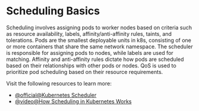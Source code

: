 # Scheduling Basics

Scheduling involves assigning pods to worker nodes based on criteria such as resource availability, labels, affinity/anti-affinity rules, taints, and tolerations. Pods are the smallest deployable units in k8s, consisting of one or more containers that share the same network namespace. The scheduler is responsible for assigning pods to nodes, while labels are used for matching. Affinity and anti-affinity rules dictate how pods are scheduled based on their relationships with other pods or nodes. QoS is used to prioritize pod scheduling based on their resource requirements.

Visit the following resources to learn more:

- [@official@Kubernetes Scheduler](https://kubernetes.io/docs/concepts/scheduling-eviction/kube-scheduler/)
- [@video@How Scheduling in Kubernetes Works](https://www.youtube.com/watch?v=0FvQR-0tK54)